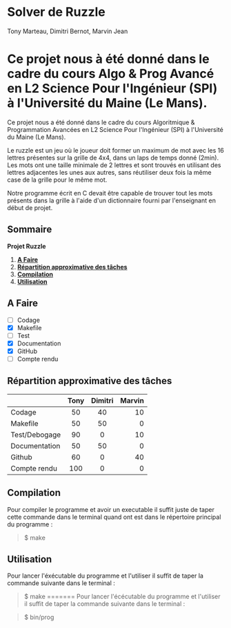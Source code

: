 # Solver de Ruzzle

Tony Marteau, Dimitri Bernot, Marvin Jean

Ce projet nous à été donné dans le cadre du cours Algo & Prog Avancé en L2 Science Pour l'Ingénieur (SPI) à l'Université du Maine (Le Mans).
=======
Ce projet nous a été donné dans le cadre du cours Algoritmique & Programmation Avancées en L2 Science Pour l'Ingénieur (SPI) à l'Université du Maine (Le Mans).


Le ruzzle est un jeu où le joueur doit former un maximum de mot avec les 16 lettres présentes sur la grille de 4x4, dans un laps de temps donné (2min). Les mots ont une taille minimale de 2 lettres et sont trouvés en utilisant des lettres adjacentes les unes aux autres, sans réutiliser deux fois la même case de la grille pour le même mot.

Notre programme écrit en C devait être capable de trouver tout les mots présents dans la grille à l'aide d'un dictionnaire fourni par l'enseignant en début de projet.

## Sommaire
   **Projet Ruzzle**
   1. **[A Faire](#a-faire)**
   2. **[Répartition approximative des tâches](#répartition-approximative-des-tâches)**
   3. **[Compilation](#compilation)**
   4. **[Utilisation](#utilisation)**

## A Faire

 - [ ] Codage
 - [x] Makefile 
 - [ ] Test 
 - [x] Documentation
 - [x] GitHub
 - [ ] Compte rendu

## Répartition approximative des tâches

|   | Tony  | Dimitri | Marvin  |
----|:-----:|:-------:| ------: |
|Codage|50|40|10|
|Makefile|50|50|0|
|Test/Debogage|90|0|10|
|Documentation|50|50|0|
|Github|60|0|40|
|Compte rendu|100|0|0|

## Compilation


Pour compiler le programme et avoir un executable il suffit juste de taper cette commande dans le terminal quand ont est dans le répertoire principal du programme :

> $ make

## Utilisation


Pour lancer l'éxécutable du programme et l'utiliser il suffit de taper la commande suivante dans le terminal :

> $ make
=======
Pour lancer l'écécutable du programme et l'utiliser il suffit de taper la commande suivante dans le terminal :

> $ bin/prog

